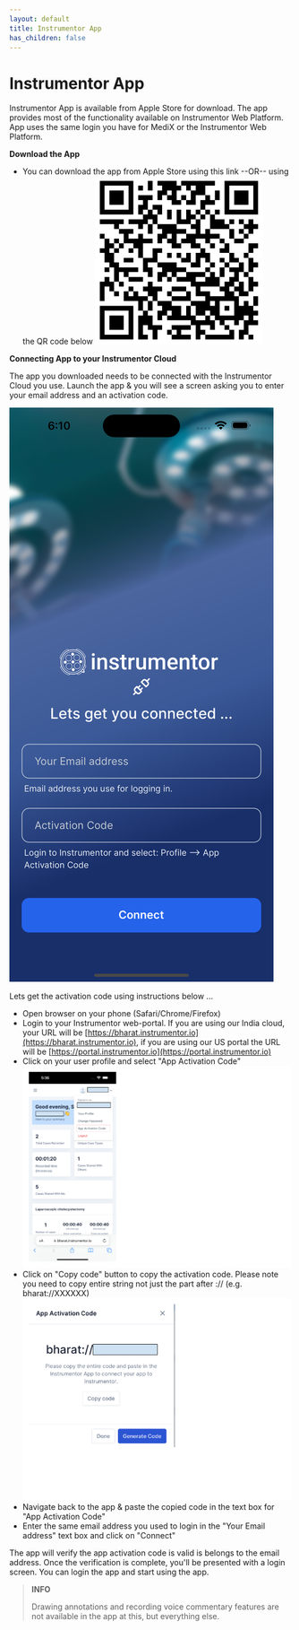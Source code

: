 ```yaml
---
layout: default
title: Instrumentor App
has_children: false
---
```


# Instrumentor App

Instrumentor App is available from Apple Store for download. The app provides most of the functionality available on Instrumentor Web Platform. App uses the same login you have for MediX or the Instrumentor Web Platform.

**Download the App**

- You can download the app from Apple Store using this link --OR-- using the QR code below
  <img src="/assets/images/app/instrumentor%20iOS%20qr%20code.png" alt="Instrumentor App QR Code" width="300">

**Connecting App to your Instrumentor Cloud**

The app you downloaded needs to be connected with the Instrumentor Cloud you use. Launch the app & you will see a screen asking you to enter your email address and an activation code.

![App Activation](/assets/images/app/App%20Activation%200.png)

Lets get the activation code using instructions below ...

- Open browser on your phone (Safari/Chrome/Firefox)
- Login to your Instrumentor web-portal. If you are using our India cloud, your URL will be [https://bharat.instrumentor.io](https://bharat.instrumentor.io), if you are using our US portal the URL will be [https://portal.instrumentor.io](https://portal.instrumentor.io)
- Click on your user profile and select "App Activation Code"
  <img src="/assets/images/app/App%20Activation%201.png" alt="App Activation 1" width="500">
- Click on "Copy code" button to copy the activation code. Please note you need to copy entire string not just the part after :// (e.g. bharat://XXXXXX)
  ![App Activation 2](/assets/images/app/App%20Activation%202.png)
- Navigate back to the app & paste the copied code in the text box for "App Activation Code"
- Enter the same email address you used to login in the "Your Email address" text box and click on "Connect"

The app will verify the app activation code is valid is belongs to the email address. Once the verification is complete, you'll be presented with a login screen. You can login the app and start using the app.

> **INFO**
>
> Drawing annotations and recording voice commentary features are not available in the app at this, but everything else.
